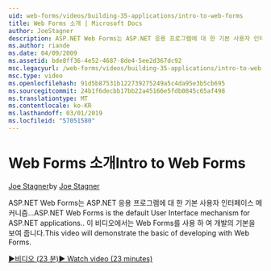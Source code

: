 ```yaml
---
uid: web-forms/videos/building-35-applications/intro-to-web-forms
title: Web Forms 소개 | Microsoft Docs
author: JoeStagner
description: ASP.NET Web Forms는 ASP.NET 응용 프로그램에 대 한 기본 사용자 인터페이스 메커니즘... 이 비디오에서는 Web Forms를 사용 하 여 개발의 기본을 보여 줍니다.
ms.author: riande
ms.date: 04/09/2009
ms.assetid: bde8ff36-4e52-4687-8de4-5ee2d367dc92
msc.legacyurl: /web-forms/videos/building-35-applications/intro-to-web-forms
msc.type: video
ms.openlocfilehash: 91d5b87531b122739275249a5c4da95e3b5cb695
ms.sourcegitcommit: 24b1f6decbb17bb22a45166e5fdb0845c65af498
ms.translationtype: MT
ms.contentlocale: ko-KR
ms.lasthandoff: 03/01/2019
ms.locfileid: "57051580"
---
```

<a name="intro-to-web-forms"></a><span data-ttu-id="3d71d-104">Web Forms 소개</span><span class="sxs-lookup"><span data-stu-id="3d71d-104">Intro to Web Forms</span></span>
====================
<span data-ttu-id="3d71d-105">[Joe Stagner](https://github.com/JoeStagner)</span><span class="sxs-lookup"><span data-stu-id="3d71d-105">by [Joe Stagner](https://github.com/JoeStagner)</span></span>

<span data-ttu-id="3d71d-106">ASP.NET Web Forms는 ASP.NET 응용 프로그램에 대 한 기본 사용자 인터페이스 메커니즘...</span><span class="sxs-lookup"><span data-stu-id="3d71d-106">ASP.NET Web Forms is the default User Interface mechanism for ASP.NET applications..</span></span> <span data-ttu-id="3d71d-107">이 비디오에서는 Web Forms를 사용 하 여 개발의 기본을 보여 줍니다.</span><span class="sxs-lookup"><span data-stu-id="3d71d-107">This video will demonstrate the basic of developing with Web Forms.</span></span>

[<span data-ttu-id="3d71d-108">&#9654;비디오 (23 분)</span><span class="sxs-lookup"><span data-stu-id="3d71d-108">&#9654; Watch video (23 minutes)</span></span>](https://channel9.msdn.com/Blogs/ASP-NET-Site-Videos/intro-to-web-forms)
